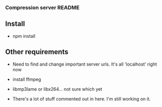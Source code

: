 ### Compression server README


## Install

- npm install


## Other requirements
- Need to find and change important server urls. It's all 'localhost' right now

- install ffmpeg
- libmp3lame or libx264... not sure which yet




- There's a lot of stuff commented out in here. I'm still working on it.
